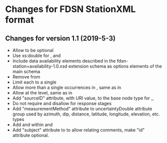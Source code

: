 # Changes for FDSN StationXML format

## Changes for version 1.1 (2019-5-3)

* Allow <CreationDate> to be optional
* Use xs:double for <ApproximationLowerBound>, <ApproximationUpperBound> and <MaximumError>
* Include data availability elements described in the fdsn-station+availability-1.0.xsd extension schema as options elements of the main schema
* Remove <StorageFormat> from <Channel>
* Limit each <Operator> to a single <Agency>
* Allow more than a single <Equipment> occurrences in <Channel>, same as in <Station>
* Allow <Operator> at the <Network> level, same as in <Station>
* Add "sourceID" attribute, with URI value, to the base node type for <Network>,<Station>,<Channel>
* Do not require and disallow <StageGain> for <Polynomial> response stages
* Add "measurementMethod" attribute to uncertaintyDouble attribute group used by azimuth, dip, distance, latitude, longitude, elevation, etc. types
* Add <WaterLevel> and within <Station> and <Channel>
* Add "subject" attribute to <Comment> to allow relating comments, make "id" attribute optional.
